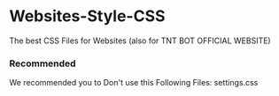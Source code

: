 # Websites-Style-CSS
The best CSS Files for Websites (also for TNT BOT OFFICIAL WEBSITE)

### Recommended
We recommended you to Don't use this Following Files: settings.css
